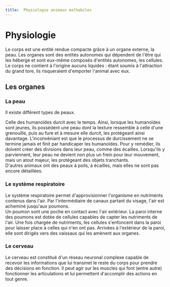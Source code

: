 ```yaml
---
title:  Physiologie animaux malhabiles
---
```


# Physiologie

Le corps est une entité rendue compacte grâce à un organe externe, la peau. Les organes sont des entités autonomes qui dépendent de l'être qui les héberge et sont eux-même composés d'entités autonomes, les cellules.  
Le corps ne contient à l'origine aucuns liquides : étant soumis à l'attraction du grand tore, ils risqueraient d'emporter l'animal avec eux.

## Les organes

### La peau

Il existe différent types de peaux.  

Celle des humanoïdes durcit avec le temps. Ainsi, lorsque les humanoïdes sont jeunes, ils possèdent une peau dont la texture ressemble à celle d'une grenouille, puis au fure et à mesure elle durcit, les protégeant ainsi davantage. L'inconvéniant est que le processus de durcissement ne se termine jamais et finit par handicaper les humanoïdes. Pour y remédier, ils doivent créer des divisions dans leur peau, comme des écailles. Lorsqu'ils y parviennent, leur peau ne devient non plus un frein pour leur mouvement, mais un atout majeur, les protégeant des objets tranchants.  
D'autres animaux ont des peaux à poils, à écailles, mais elles ne sont pas encore détaillées.

### Le système respiratoire

Le système respiratoire permet d'approvisionner l'organisme en nutriments contenus dans l'air. Par l'intermédiaire de canaux partant du visage, l'air est acheminé jusqu'aux poumons.  
Un poumon sont une poche en contact avec l'air extérieur. La paroi interne des poumons est dotée de cellules capables de capter les nutriments de l'air. Une fois chargée de nutriments, les cellules s'enfoncent dans la paroi pour laisser place à celles qui n'en ont pas. Arrivées à l'extérieur de la paroi, elle sont dirigés vers des vaissaux qui les amènent aux organes.

### Le cerveau

Le cerveau est constitué d'un réseau neuronal complexe capable de recevoir les informations que lui transmet le reste du corps pour prendre des décisions en fonction. Il peut agir sur les muscles qui font (entre autre) fonctionner les articulations et lui permettent d'accomplir des actions en tout genre.